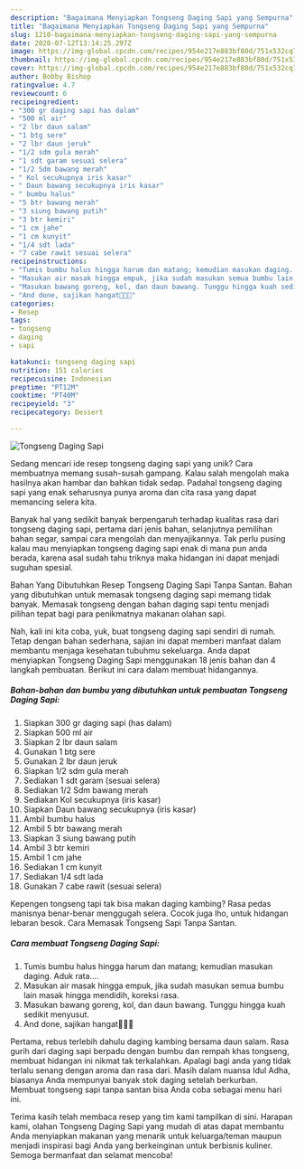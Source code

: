 ```yaml
---
description: "Bagaimana Menyiapkan Tongseng Daging Sapi yang Sempurna"
title: "Bagaimana Menyiapkan Tongseng Daging Sapi yang Sempurna"
slug: 1210-bagaimana-menyiapkan-tongseng-daging-sapi-yang-sempurna
date: 2020-07-12T13:14:25.297Z
image: https://img-global.cpcdn.com/recipes/954e217e883bf80d/751x532cq70/tongseng-daging-sapi-foto-resep-utama.jpg
thumbnail: https://img-global.cpcdn.com/recipes/954e217e883bf80d/751x532cq70/tongseng-daging-sapi-foto-resep-utama.jpg
cover: https://img-global.cpcdn.com/recipes/954e217e883bf80d/751x532cq70/tongseng-daging-sapi-foto-resep-utama.jpg
author: Bobby Bishop
ratingvalue: 4.7
reviewcount: 6
recipeingredient:
- "300 gr daging sapi has dalam"
- "500 ml air"
- "2 lbr daun salam"
- "1 btg sere"
- "2 lbr daun jeruk"
- "1/2 sdm gula merah"
- "1 sdt garam sesuai selera"
- "1/2 Sdm bawang merah"
- " Kol secukupnya iris kasar"
- " Daun bawang secukupnya iris kasar"
- " bumbu halus"
- "5 btr bawang merah"
- "3 siung bawang putih"
- "3 btr kemiri"
- "1 cm jahe"
- "1 cm kunyit"
- "1/4 sdt lada"
- "7 cabe rawit sesuai selera"
recipeinstructions:
- "Tumis bumbu halus hingga harum dan matang; kemudian masukan daging. Aduk rata...."
- "Masukan air masak hingga empuk, jika sudah masukan semua bumbu lain masak hingga mendidih, koreksi rasa."
- "Masukan bawang goreng, kol, dan daun bawang. Tunggu hingga kuah sedikit menyusut."
- "And done, sajikan hangat🤤🤤✨"
categories:
- Resep
tags:
- tongseng
- daging
- sapi

katakunci: tongseng daging sapi 
nutrition: 151 calories
recipecuisine: Indonesian
preptime: "PT12M"
cooktime: "PT40M"
recipeyield: "3"
recipecategory: Dessert

---
```



![Tongseng Daging Sapi](https://img-global.cpcdn.com/recipes/954e217e883bf80d/751x532cq70/tongseng-daging-sapi-foto-resep-utama.jpg)

Sedang mencari ide resep tongseng daging sapi yang unik? Cara membuatnya memang susah-susah gampang. Kalau salah mengolah maka hasilnya akan hambar dan bahkan tidak sedap. Padahal tongseng daging sapi yang enak seharusnya punya aroma dan cita rasa yang dapat memancing selera kita.

Banyak hal yang sedikit banyak berpengaruh terhadap kualitas rasa dari tongseng daging sapi, pertama dari jenis bahan, selanjutnya pemilihan bahan segar, sampai cara mengolah dan menyajikannya. Tak perlu pusing kalau mau menyiapkan tongseng daging sapi enak di mana pun anda berada, karena asal sudah tahu triknya maka hidangan ini dapat menjadi suguhan spesial.

Bahan Yang Dibutuhkan Resep Tongseng Daging Sapi Tanpa Santan. Bahan yang dibutuhkan untuk memasak tongseng daging sapi memang tidak banyak. Memasak tongseng dengan bahan daging sapi tentu menjadi pilihan tepat bagi para penikmatnya makanan olahan sapi.


Nah, kali ini kita coba, yuk, buat tongseng daging sapi sendiri di rumah. Tetap dengan bahan sederhana, sajian ini dapat memberi manfaat dalam membantu menjaga kesehatan tubuhmu sekeluarga. Anda dapat menyiapkan Tongseng Daging Sapi menggunakan 18 jenis bahan dan 4 langkah pembuatan. Berikut ini cara dalam membuat hidangannya.

<!--inarticleads1-->

##### Bahan-bahan dan bumbu yang dibutuhkan untuk pembuatan Tongseng Daging Sapi:

1. Siapkan 300 gr daging sapi (has dalam)
1. Siapkan 500 ml air
1. Siapkan 2 lbr daun salam
1. Gunakan 1 btg sere
1. Gunakan 2 lbr daun jeruk
1. Siapkan 1/2 sdm gula merah
1. Sediakan 1 sdt garam (sesuai selera)
1. Sediakan 1/2 Sdm bawang merah
1. Sediakan  Kol secukupnya (iris kasar)
1. Siapkan  Daun bawang secukupnya (iris kasar)
1. Ambil  bumbu halus
1. Ambil 5 btr bawang merah
1. Siapkan 3 siung bawang putih
1. Ambil 3 btr kemiri
1. Ambil 1 cm jahe
1. Sediakan 1 cm kunyit
1. Sediakan 1/4 sdt lada
1. Gunakan 7 cabe rawit (sesuai selera)


Kepengen tongseng tapi tak bisa makan daging kambing? Rasa pedas manisnya benar-benar menggugah selera. Cocok juga lho, untuk hidangan lebaran besok. Cara Memasak Tongseng Sapi Tanpa Santan. 

<!--inarticleads2-->

##### Cara membuat Tongseng Daging Sapi:

1. Tumis bumbu halus hingga harum dan matang; kemudian masukan daging. Aduk rata....
1. Masukan air masak hingga empuk, jika sudah masukan semua bumbu lain masak hingga mendidih, koreksi rasa.
1. Masukan bawang goreng, kol, dan daun bawang. Tunggu hingga kuah sedikit menyusut.
1. And done, sajikan hangat🤤🤤✨


Pertama, rebus terlebih dahulu daging kambing bersama daun salam. Rasa gurih dari daging sapi berpadu dengan bumbu dan rempah khas tongseng, membuat hidangan ini nikmat tak terkalahkan. Apalagi bagi anda yang tidak terlalu senang dengan aroma dan rasa dari. Masih dalam nuansa Idul Adha, biasanya Anda mempunyai banyak stok daging setelah berkurban. Membuat tongseng sapi tanpa santan bisa Anda coba sebagai menu hari ini. 

Terima kasih telah membaca resep yang tim kami tampilkan di sini. Harapan kami, olahan Tongseng Daging Sapi yang mudah di atas dapat membantu Anda menyiapkan makanan yang menarik untuk keluarga/teman maupun menjadi inspirasi bagi Anda yang berkeinginan untuk berbisnis kuliner. Semoga bermanfaat dan selamat mencoba!
